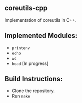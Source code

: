 ## coreutils-cpp

Implementation of coreutils in C++.

## Implemented Modules:
* ```printenv```
* ```echo```
* ```wc``` 
* ```head``` [In progress]

## Build Instructions:
* Clone the repository.
* Run ```make```
